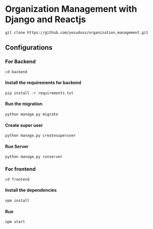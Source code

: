 # Organization Management with Django and Reactjs
```
git clone https://github.com/yesudoss/organization_management.git
```
## Configurations
### For Backend

```
cd backend
```

#### Install the requirements for backend

```
pip install -r requirements.txt
```

#### Run the migration

```
python manage.py migrate
```
#### Create super user

```
python manage.py createsuperuser
```
#### Run Server

```
python manage.py runserver
```

### For frontend

```
cd frontend
```

#### Install the dependencies

```
npm install
```

#### Run
```
npm start
```






